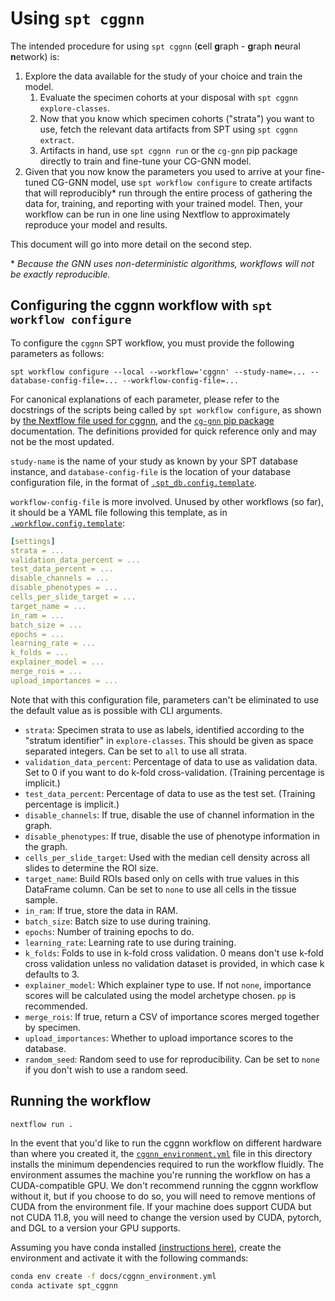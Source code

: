 # Using `spt cggnn`

The intended procedure for using `spt cggnn` (**c**ell **g**raph - **g**raph **n**eural **n**etwork) is:
1. Explore the data available for the study of your choice and train the model.
   1. Evaluate the specimen cohorts at your disposal with `spt cggnn explore-classes`.
   2. Now that you know which specimen cohorts ("strata") you want to use, fetch the relevant data artifacts from SPT using `spt cggnn extract`.
   3. Artifacts in hand, use `spt cggnn run` or the `cg-gnn` pip package directly to train and fine-tune your CG-GNN model.
2. Given that you now know the parameters you used to arrive at your fine-tuned CG-GNN model, use `spt workflow configure` to create artifacts that will reproducibly* run through the entire process of gathering the data for, training, and reporting with your trained model. Then, your workflow can be run in one line using Nextflow to approximately reproduce your model and results.

This document will go into more detail on the second step.

\* _Because the GNN uses non-deterministic algorithms, workflows will not be exactly reproducible._

## Configuring the cggnn workflow with `spt workflow configure`

To configure the `cggnn` SPT workflow, you must provide the following parameters as follows:

```
spt workflow configure --local --workflow='cggnn' --study-name=... --database-config-file=... --workflow-config-file=...
```

For canonical explanations of each parameter, please refer to the docstrings of the scripts being called by `spt workflow configure`, as shown by [the Nextflow file used for cggnn](spatialprofilingtoolbox/workflow/assets/cggnn.nf), and the [`cg-gnn` pip package](https://pypi.org/project/cg-gnn/) documentation. The definitions provided for quick reference only and may not be the most updated.

`study-name` is the name of your study as known by your SPT database instance, and `database-config-file` is the location of your database configuration file, in the format of [`.spt_db.config.template`](https://github.com/nadeemlab/SPT/blob/main/spatialprofilingtoolbox/workflow/assets/.spt_db.config.template).

`workflow-config-file` is more involved. Unused by other workflows (so far), it should be a YAML file following this template, as in [`.workflow.config.template`](https://github.com/nadeemlab/SPT/blob/main/spatialprofilingtoolbox/workflow/assets/.workflow.config.template):

```yaml
[settings]
strata = ...
validation_data_percent = ...
test_data_percent = ...
disable_channels = ...
disable_phenotypes = ...
cells_per_slide_target = ...
target_name = ...
in_ram = ...
batch_size = ...
epochs = ...
learning_rate = ...
k_folds = ...
explainer_model = ...
merge_rois = ...
upload_importances = ...
```

Note that with this configuration file, parameters can't be eliminated to use the default value as is possible with CLI arguments.

* `strata`: Specimen strata to use as labels, identified according to the "stratum identifier" in `explore-classes`. This should be given as space separated integers. Can be set to `all` to use all strata.
* `validation_data_percent`: Percentage of data to use as validation data. Set to 0 if you want to do k-fold cross-validation. (Training percentage is implicit.)
* `test_data_percent`: Percentage of data to use as the test set. (Training percentage is implicit.)
* `disable_channels`: If true, disable the use of channel information in the graph.
* `disable_phenotypes`: If true, disable the use of phenotype information in the graph.
* `cells_per_slide_target`: Used with the median cell density across all slides to determine the ROI size.
* `target_name`: Build ROIs based only on cells with true values in this DataFrame column. Can be set to `none` to use all cells in the tissue sample.
* `in_ram`: If true, store the data in RAM.
* `batch_size`: Batch size to use during training.
* `epochs`: Number of training epochs to do.
* `learning_rate`: Learning rate to use during training.
* `k_folds`: Folds to use in k-fold cross validation. 0 means don't use k-fold cross validation unless no validation dataset is provided, in which case k defaults to 3.
* `explainer_model`: Which explainer type to use. If not `none`, importance scores will be calculated using the model archetype chosen. `pp` is recommended.
* `merge_rois`: If true, return a CSV of importance scores merged together by specimen.
* `upload_importances`: Whether to upload importance scores to the database.
* `random_seed`: Random seed to use for reproducibility. Can be set to `none` if you don't wish to use a random seed.

## Running the workflow

```sh
nextflow run .
```

In the event that you'd like to run the cggnn workflow on different hardware than where you created it, the [`cggnn_environment.yml`](cggnn_environment.yml) file in this directory installs the minimum dependencies required to run the workflow fluidly. The environment assumes the machine you're running the workflow on has a CUDA-compatible GPU. We don't recommend running the cggnn workflow without it, but if you choose to do so, you will need to remove mentions of CUDA from the environment file. If your machine does support CUDA but not CUDA 11.8, you will need to change the version used by CUDA, pytorch, and DGL to a version your GPU supports.

Assuming you have conda installed [(instructions here)](https://conda.io/projects/conda/en/latest/user-guide/install/index.html), create the environment and activate it with the following commands:

```sh
conda env create -f docs/cggnn_environment.yml
conda activate spt_cggnn
```
